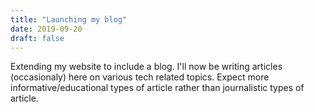 ```yaml
---
title: "Launching my blog"
date: 2019-09-20
draft: false
---
```


Extending my website to include a blog. I'll now be writing articles
(occasionaly) here on various tech related topics. 
Expect more informative/educational types of article rather than journalistic
types of article.
